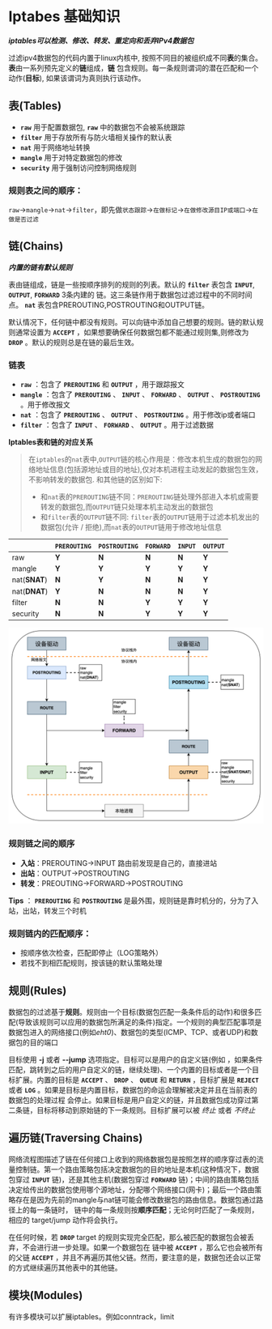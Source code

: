 # Iptabes 基础知识

***iptables可以检测、修改、转发、重定向和丢弃IPv4数据包***

过滤ipv4数据包的代码内置于linux内核中, 按照不同目的被组织成不同**表**的集合。**表**由一系列预先定义的**链**组成，**链** 包含规则。每一条规则谓词的潜在匹配和一个动作(**目标**), 如果该谓词为真则执行该动作。

## 表(Tables)

*   **`raw`** 用于配置数据包, **`raw`** 中的数据包不会被系统跟踪
*   **`filter`** 用于存放所有与防火墙相关操作的默认表
*   **`nat`** 用于网络地址转换
*   **`mangle`** 用于对特定数据包的修改
*   **`security`** 用于强制访问控制网络规则

### 规则表之间的顺序：

`raw`→`mangle`→`nat`→`filter`，即先做`状态跟踪`→`在做标记`→`在做修改源目IP或端口`→`在做是否过滤`

## 链(Chains)

***内置的链有默认规则***

​表由链组成，链是一些按顺序排列的规则的列表。默认的 **`filter`** 表包含 **`INPUT`**, **`OUTPUT`**, **`FORWARD`** 3条内建的 链。这三条链作用于数据包过滤过程中的不同时间点。 **`nat`**  表包含PREROUTING,POSTROUTING和OUTPUT链。

​默认情况下，任何链中都没有规则。可以向链中添加自己想要的规则。链的默认规则通常设置为 **`ACCEPT`** ，如果想要确保任何数据包都不能通过规则集,则修改为 **`DROP`** 。默认的规则总是在链的最后生效。

### 链表

*   **`raw`** ：包含了 **`PREROUTING`** 和 **`OUTPUT`** ，用于跟踪报文
*   **`mangle`** ：包含了 **`PREROUTING`** 、 **`INPUT`** 、 **`FORWARD`** 、 **`OUTPUT`** 、 **`POSTROUTING`** 。用于修改报文
*   **`nat`** ：包含了 **`PREROUTING`** 、 **`OUTPUT`** 、 **`POSTROUTING`** 。用于修改ip或者端口
*   **`filter`** ：包含了 **`INPUT`** 、 **`FORWARD`** 、 **`OUTPUT`** 。用于过滤数据

**Iptables表和链的对应关系**

> 在`iptables`的`nat`表中,`OUTPUT`链的核心作用是：修改本机生成的数据包的网络地址信息(包括源地址或目的地址),仅对本机进程主动发起的数据包生效，不影响转发的数据包. 和其他链的区别如下:
> - 和`nat`表的`PREROUTING`链不同：`PREROUTING`链处理外部进入本机或需要转发的数据包,而`OUTPUT`链只处理本机主动发出的数据包
> - 和`filter`表的`OUTPUT`链不同: `filter`表的`OUTPUT`链用于过滤本机发出的数据包(允许 / 拒绝),而`nat`表的`OUTPUT`链用于修改地址信息

| | `PREROUTING` | `POSTROUTING` | `FORWARD` | `INPUT` | `OUTPUT` |
| :--- | :--- | :--- | :--- | :--- | :--- |
| raw | **Y** | **N** | **N** | **N** | **Y** |
| mangle | **Y** | **Y** | **Y** | **Y** | **Y** |
| nat(**SNAT**) | **N** | **Y** | **N** | **N** | **Y** |
| nat(**DNAT**) | **Y** | **N** | **N** | **N** | **Y** |
| filter | **N** | **N** | **Y** | **Y** | **Y** |
| security | **N** | **N** | **Y** | **Y** | **Y** |

![一个网络包经过iptables的处理路径](/images/一个网络包经过iptables的处理路径.png)

### 规则链之间的顺序

*   **入站**：PREROUTING→INPUT 路由前发现是自己的，直接进站
*   **出站**：OUTPUT→POSTROUTING
*   **转发**：PREOUTING→FORWARD→POSTROUTING

**<span color="red">Tips</span>** ： **`PREROUTING`** 和 **`POSTROUTING`** 是最外围，规则链是靠时机分的，分为了入站，出站，转发三个时机

### 规则链内的匹配顺序：

*   按顺序依次检查，匹配即停止（LOG策略外）
*   若找不到相匹配规则，按该链的默认策略处理

## 规则(Rules)

​数据包的过滤基于**规则**。规则由一个目标(数据包匹配一条条件后的动作)和很多匹配(导致该规则可以应用的数据包所满足的条件)指定。一个规则的典型匹配事项是数据包进入的网络接口(例如*eht0*)、数据包的类型(ICMP、TCP、或者UDP)和数据包的目的端口

​目标使用 **<span color="red">-j</span>** 或者 **<span color="red">--jump</span>** 选项指定。目标可以是用户的自定义链(例如 ，如果条件匹配，跳转到之后的用户自定义的链，继续处理)、一个内置的目标或者是一个目标扩展。内置的目标是 **`ACCEPT`** 、 **`DROP`** 、 **`QUEUE`** 和 **`RETURN`** ，目标扩展是 **`REJECT`** 或者 **`LOG`** 。如果是目标是内置目标，数据包的命运会理解被决定并且在当前表的数据包的处理过程 会停止。如果目标是用户自定义的链，并且数据包成功穿过第二条链，目标将移动到原始链的下一条规则。目标扩展可以被 *终止* 或者 *不终止*

## 遍历链(Traversing Chains)

​网络流程图描述了链在任何接口上收到的网络数据包是按照怎样的顺序穿过表的流量控制链。第一个路由策略包括决定数据包的目的地址是本机(这种情况下，数据包穿过 **`INPUT`** 链)，还是其他主机(数据包穿过 **`FORWARD`** 链)；中间的路由策略包括决定给传出的数据包使用哪个源地址，分配哪个网络接口(网卡)；最后一个路由策略存在是因为先前的mangle与nat链可能会修改数据包的路由信息。数据包通过路径上的每一条链时， 链中的每一条规则按**顺序匹配**；无论何时匹配了一条规则，相应的 target/jump 动作将会执行。

​在任何时候，若 **`DROP`** target 的规则实现完全匹配，那么被匹配的数据包会被丢弃，不会进行进一步处理。如果一个数据包在 链中被 **`ACCEPT`** ，那么它也会被所有的父链 **`ACCEPT`** ，并且不再遍历其他父链。然而，要注意的是，数据包还会以正常的方式继续遍历其他表中的其他链。

## 模块(Modules)

有许多模块可以扩展iptables。例如conntrack，limit
